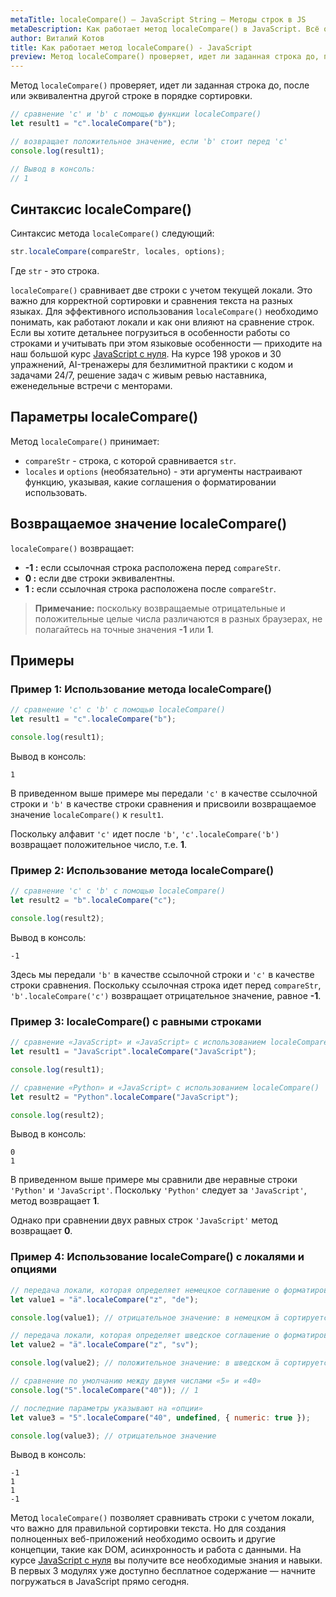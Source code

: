 ```yaml
---
metaTitle: localeCompare() – JavaScript String – Методы строк в JS
metaDescription: Как работает метод localeCompare() в JavaScript. Всё о методах работы со строками в JavaScript | База знаний PurpleSchool
author: Виталий Котов
title: Как работает метод localeCompare() - JavaScript
preview: Метод localeCompare() проверяет, идет ли заданная строка до, после или эквивалентна другой строке в порядке сортировки...
---
```


Метод `localeCompare()` проверяет, идет ли заданная строка до, после или эквивалентна другой строке в порядке сортировки.

```javascript
// сравнение 'c' и 'b' с помощью функции localeCompare()
let result1 = "c".localeCompare("b");

// возвращает положительное значение, если 'b' стоит перед 'c'
console.log(result1);

// Вывод в консоль:
// 1
```

## Синтаксис localeCompare()

Синтаксис метода `localeCompare()` следующий:

```javascript
str.localeCompare(compareStr, locales, options);
```

Где `str` - это строка.

`localeCompare()` сравнивает две строки с учетом текущей локали. Это важно для корректной сортировки и сравнения текста на разных языках. Для эффективного использования `localeCompare()` необходимо понимать, как работают локали и как они влияют на сравнение строк. Если вы хотите детальнее погрузиться в особенности работы со строками и учитывать при этом языковые особенности — приходите на наш большой курс [JavaScript с нуля](https://purpleschool.ru/course/javascript-basics?utm_source=knowledgebase&utm_medium=text&utm_campaign=kak-rabotaet-metod-localecompare-v-javascript). На курсе 198 уроков и 30 упражнений, AI-тренажеры для безлимитной практики с кодом и задачами 24/7, решение задач с живым ревью наставника, еженедельные встречи с менторами.

## Параметры localeCompare()

Метод `localeCompare()` принимает:

- `compareStr` - строка, с которой сравнивается `str`.
- `locales` и `options` (необязательно) - эти аргументы настраивают функцию, указывая, какие соглашения о форматировании использовать.

## Возвращаемое значение localeCompare()

`localeCompare()` возвращает:

- **-1 :** если ссылочная строка расположена перед `compareStr`.
- **0 :** если две строки эквивалентны.
- **1 :** если ссылочная строка расположена после `compareStr`.

> **Примечание:** поскольку возвращаемые отрицательные и положительные целые числа различаются в разных браузерах, не полагайтесь на точные значения **-1** или **1**.

## Примеры

### Пример 1: Использование метода localeCompare()

```javascript
// сравнение 'c' с 'b' с помощью localeCompare()
let result1 = "c".localeCompare("b");

console.log(result1);
```

Вывод в консоль:

```
1
```

В приведенном выше примере мы передали `'c'` в качестве ссылочной строки и `'b'` в качестве строки сравнения и присвоили возвращаемое значение `localeCompare()` к `result1`.

Поскольку алфавит `'c'` идет после `'b'`, `'c'.localeCompare('b')` возвращает положительное число, т.е. **1**.

### Пример 2: Использование метода localeCompare()

```javascript
// сравнение 'c' с 'b' с помощью localeCompare()
let result2 = "b".localeCompare("c");

console.log(result2);
```

Вывод в консоль:

```
-1
```

Здесь мы передали `'b'` в качестве ссылочной строки и `'c'` в качестве строки сравнения. Поскольку ссылочная строка идет перед `compareStr`, `'b'.localeCompare('c')` возвращает отрицательное значение, равное **-1**.

### Пример 3: localeCompare() с равными строками

```javascript
// сравнение «JavaScript» и «JavaScript» с использованием localeCompare()
let result1 = "JavaScript".localeCompare("JavaScript");

console.log(result1);

// сравнение «Python» и «JavaScript» с использованием localeCompare()
let result2 = "Python".localeCompare("JavaScript");

console.log(result2);
```

Вывод в консоль:

```
0
1
```

В приведенном выше примере мы сравнили две неравные строки `'Python'` и `'JavaScript'`. Поскольку `'Python'` следует за `'JavaScript'`, метод возвращает **1**.

Однако при сравнении двух равных строк `'JavaScript'` метод возвращает **0**.

### Пример 4: Использование localeCompare() с локалями и опциями

```javascript
// передача локали, которая определяет немецкое соглашение о форматировании
let value1 = "ä".localeCompare("z", "de");

console.log(value1); // отрицательное значение: в немецком ä сортируется перед z

// передача локали, которая определяет шведское соглашение о форматировании
let value2 = "ä".localeCompare("z", "sv");

console.log(value2); // положительное значение: в шведском ä сортируется после z

// сравнение по умолчанию между двумя числами «5» и «40»
console.log("5".localeCompare("40")); // 1

// последние параметры указывают на «опции»
let value3 = "5".localeCompare("40", undefined, { numeric: true });

console.log(value3); // отрицательное значение
```

Вывод в консоль:

```
-1
1
1
-1
```

Метод `localeCompare()` позволяет сравнивать строки с учетом локали, что важно для правильной сортировки текста. Но для создания полноценных веб-приложений необходимо освоить и другие концепции, такие как DOM, асинхронность и работа с данными. На курсе [JavaScript с нуля](https://purpleschool.ru/course/javascript-basics?utm_source=knowledgebase&utm_medium=text&utm_campaign=kak-rabotaet-metod-localecompare-v-javascript) вы получите все необходимые знания и навыки. В первых 3 модулях уже доступно бесплатное содержание — начните погружаться в JavaScript прямо сегодня.
